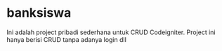 # banksiswa
Ini adalah project pribadi sederhana untuk CRUD Codeigniter. Project ini hanya berisi CRUD tanpa adanya login dll

